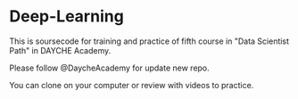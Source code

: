 # Deep-Learning
This is soursecode for training and practice of fifth course in "Data Scientist Path" in DAYCHE Academy.

Please follow @DaycheAcademy for update new repo.

You can clone on your computer or review with videos to practice.
